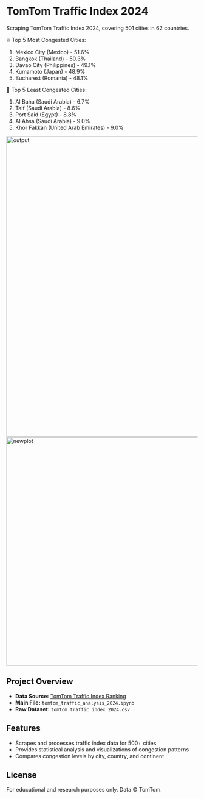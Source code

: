 # TomTom Traffic Index 2024

Scraping TomTom Traffic Index 2024, covering 501 cities in 62 countries.

🔥 Top 5 Most Congested Cities:
  1. Mexico City (Mexico) - 51.6%
  2. Bangkok (Thailand) - 50.3%
  3. Davao City (Philippines) - 49.1%
  4. Kumamoto (Japan) - 48.9%
  5. Bucharest (Romania) - 48.1%

🌱 Top 5 Least Congested Cities:
  1. Al Baha (Saudi Arabia) - 6.7%
  2. Taif (Saudi Arabia) - 8.6%
  3. Port Said (Egypt) - 8.8%
  4. Al Ahsa (Saudi Arabia) - 9.0%
  5. Khor Fakkan (United Arab Emirates) - 9.0%

<img width="1386" height="790" alt="output" src="https://github.com/user-attachments/assets/85a3d799-deb3-47a1-9fcb-c2dc4bc5ff99" />
<img width="1000" height="600" alt="newplot" src="https://github.com/user-attachments/assets/a079812b-282b-4bea-afc9-b88c94bc6b26" />

## Project Overview
- **Data Source:** [TomTom Traffic Index Ranking](https://www.tomtom.com/traffic-index/ranking/)
- **Main File:** `tomtom_traffic_analysis_2024.ipynb`
- **Raw Dataset:** `tomtom_traffic_index_2024.csv`

## Features
- Scrapes and processes traffic index data for 500+ cities
- Provides statistical analysis and visualizations of congestion patterns
- Compares congestion levels by city, country, and continent

## License
For educational and research purposes only. Data © TomTom.
